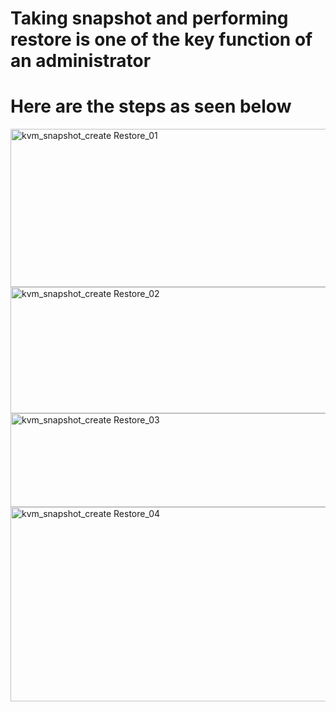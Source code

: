 # Taking snapshot and performing restore is one of the key function of an administrator # 
# Here are the steps as seen below #

<img width="679" height="253" alt="kvm_snapshot_create Restore_01" src="https://github.com/user-attachments/assets/a18c4544-2b59-421e-afd6-09892ac869dc" />

<img width="631" height="202" alt="kvm_snapshot_create Restore_02" src="https://github.com/user-attachments/assets/a01a913c-a814-4698-baed-d8d3eceb8d8e" />

<img width="513" height="150" alt="kvm_snapshot_create Restore_03" src="https://github.com/user-attachments/assets/2cfc850b-3ea0-4e08-8c8b-5ae68cc8acf7" />

<img width="523" height="311" alt="kvm_snapshot_create Restore_04" src="https://github.com/user-attachments/assets/d412fbcb-802d-4168-a655-d8097bc04e37" />
